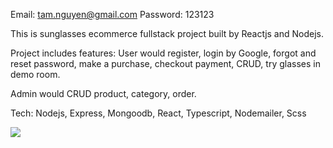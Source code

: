 Email: tam.nguyen@gmail.com
Password: 123123

This is sunglasses ecommerce fullstack project built by Reactjs and Nodejs. 

Project includes features: 
User would register, login by Google, forgot and reset password, make a purchase, checkout payment, CRUD, try glasses in demo room. 

Admin would CRUD product, category, order. 

Tech: Nodejs, Express, Mongoodb, React, Typescript, Nodemailer, Scss


![](https://media.giphy.com/media/o93vLyWrOVSUz2A7ok/giphy.gif)




